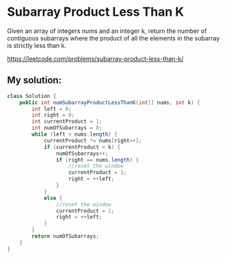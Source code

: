 # Subarray Product Less Than K

Given an array of integers nums and an integer k, return the number of contiguous subarrays where the product of all the elements in the subarray is strictly less than k.

https://leetcode.com/problems/subarray-product-less-than-k/

## My solution:

```Java
class Solution {
    public int numSubarrayProductLessThanK(int[] nums, int k) {
        int left = 0;
        int right = 0;
        int currentProduct = 1;
        int numOfSubarrays = 0;
        while (left < nums.length) {
            currentProduct *= nums[right++];
            if (currentProduct < k) {
                numOfSubarrays++;
                if (right == nums.length) {
                    //reset the window
                    currentProduct = 1;
                    right = ++left;
                }
            }
            else {
                //reset the window
                currentProduct = 1;
                right = ++left;
            }
        }
        return numOfSubarrays;
    }
}
```
